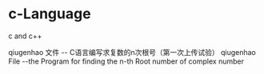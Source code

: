 # c-Language
c and c++

qiugenhao 文件 -- C语言编写求复数的n次根号（第一次上传试验）
qiugenhao File --the Program for finding the n-th Root number of complex number
